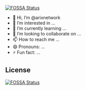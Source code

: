 [![FOSSA Status](https://app.fossa.com/api/projects/git%2Bgithub.com%2Farixnetwork%2Farixnetwork.svg?type=shield)](https://app.fossa.com/projects/git%2Bgithub.com%2Farixnetwork%2Farixnetwork?ref=badge_shield)

- 👋 Hi, I’m @arixnetwork
- 👀 I’m interested in ...
- 🌱 I’m currently learning ...
- 💞️ I’m looking to collaborate on ...
- 📫 How to reach me ...
- 😄 Pronouns: ...
- ⚡ Fun fact: ...

<!---
arixnetwork/arixnetwork is a ✨ special ✨ repository because its `README.md` (this file) appears on your GitHub profile.
You can click the Preview link to take a look at your changes.
--->


## License
[![FOSSA Status](https://app.fossa.com/api/projects/git%2Bgithub.com%2Farixnetwork%2Farixnetwork.svg?type=large)](https://app.fossa.com/projects/git%2Bgithub.com%2Farixnetwork%2Farixnetwork?ref=badge_large)